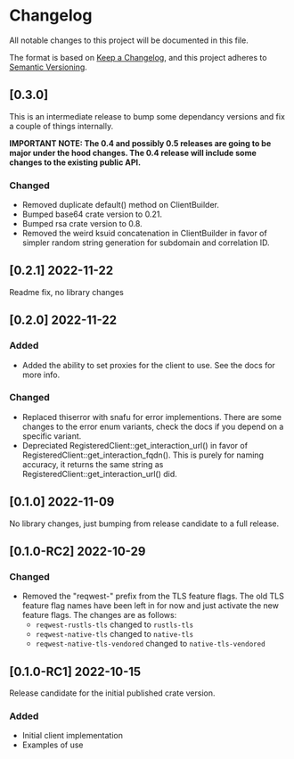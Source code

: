 # Changelog
All notable changes to this project will be documented in this file.

The format is based on [Keep a Changelog](https://keepachangelog.com/en/1.0.0/),
and this project adheres to [Semantic Versioning](https://semver.org/spec/v2.0.0.html).

## [0.3.0]
This is an intermediate release to bump some dependancy versions and fix a couple of things internally.

**IMPORTANT NOTE: The 0.4 and possibly 0.5 releases are going to be major under the hood changes. The 0.4 release will include some changes to the existing public API.**

### Changed
- Removed duplicate default() method on ClientBuilder.
- Bumped base64 crate version to 0.21.
- Bumped rsa crate version to 0.8.
- Removed the weird ksuid concatenation in ClientBuilder in favor of simpler random string generation for subdomain and correlation ID.

## [0.2.1] 2022-11-22
Readme fix, no library changes

## [0.2.0] 2022-11-22
### Added
- Added the ability to set proxies for the client to use. See the docs for
more info.

### Changed
- Replaced thiserror with snafu for error implementions. There are some changes
to the error enum variants, check the docs if you depend on a specific variant.
- Depreciated RegisteredClient::get_interaction_url() in favor of
RegisteredClient::get_interaction_fqdn(). This is purely for naming accuracy, it returns the
same string as RegisteredClient::get_interaction_url() did.

## [0.1.0] 2022-11-09
No library changes, just bumping from release candidate to a full release.

## [0.1.0-RC2] 2022-10-29
### Changed
- Removed the "reqwest-" prefix from the TLS feature flags. The old TLS
feature flag names have been left in for now and just activate the new feature flags.
The changes are as follows:
    - `reqwest-rustls-tls` changed to `rustls-tls`
    - `reqwest-native-tls` changed to `native-tls`
    - `reqwest-native-tls-vendored` changed to `native-tls-vendored`

## [0.1.0-RC1] 2022-10-15
Release candidate for the initial published crate version.

### Added
- Initial client implementation
- Examples of use
